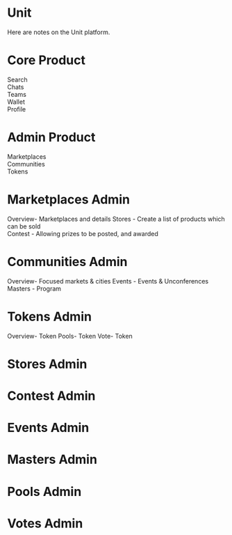 # Unit 
Here are notes on the Unit platform.   

# Core Product
Search  
Chats  
Teams    
Wallet  
Profile


# Admin Product
Marketplaces  
Communities  
Tokens  

# Marketplaces Admin
Overview- Marketplaces and details
Stores - Create a list of products which can be sold  
Contest - Allowing prizes to be posted, and awarded

# Communities Admin
Overview- Focused markets & cities
Events - Events & Unconferences
Masters - Program 


# Tokens Admin
Overview- Token 
Pools- Token 
Vote- Token 


# Stores Admin


# Contest Admin


# Events Admin


# Masters Admin


# Pools Admin


# Votes Admin


